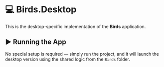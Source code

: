 # 💻 Birds.Desktop

This is the desktop-specific implementation of the **Birds** application.

## ▶️ Running the App

No special setup is required — simply run the project, and it will launch the desktop version using the shared logic from the `Birds` folder.
